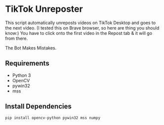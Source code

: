 # TikTok Unreposter

This script automatically unreposts videos on TikTok Desktop and goes to the next video.
(I tested this on Brave browser, so here are thing you should know:) You have to click onto the first video in the Repost tab & it will go from there.

The Bot Makes Mistakes.

## Requirements
- Python 3
- OpenCV
- pywin32
- mss

## Install Dependencies
```bash
pip install opencv-python pywin32 mss numpy
